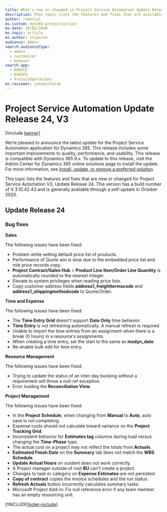 ```yaml
---
title: What's new or changed in Project Service Automation Update Release 24, V3
description: This topic lists the features and fixes that are available in Project Service Automation Update Release 24, V3.
author: ruhercul
ms.custom: dyn365-projectservice
ms.date: 10/02/2020
ms.topic: article
ms.author: stsporen
audience: Admin
search.audienceType: 
  - admin
  - customizer
  - enduser
search.app: 
  - D365CE
  - D365PS
  - ProjectOperations
ms.reviewer: johnmichalak
---
```


# Project Service Automation Update Release 24, V3

[!include [banner](../includes/psa-now-project-operations.md)]

We’re pleased to announce the latest update for the Project Service Automation application for Dynamics 365. This release includes some important improvements to quality, performance, and usability. This release is compatible with Dynamics 365 9.x. To update to this release, visit the Admin Center for Dynamics 365 online solutions page to install the update. For more information, see [Install, update, or remove a preferred solution](/power-platform/admin/install-remove-preferred-solution).

This topic lists the features and fixes that are new or changed for Project Service Automation V3, Update Release 24. This version has a build number of V 3.10.42.43 and is generally available through a self-update in October 2020.

## Update Release 24

### Bug fixes

**Sales**

The following issues have been fixed:

- Problem while setting default price list of products.
- Performance of Quote win is slow due to the embedded price list and role price records copy.
- **Project Contract/Sales Hub** > **Product Line Item/Order Line Quantity** is automatically rounded to the nearest integer.
- Elevate to system privileges when reading price lists.
- Copy customer address fields **address1_freighttermscode** and **address1_shippingmethodcode** to Quote/Order. 


**Time and Expense**

The following issues have been fixed:

- The **Time Entry Grid** doesn't support **Date Only** time behavior.
- **Time Entry** is not refreshing automatically. A manual refresh is required.
- Unable to import the time entries from an assignment when there is a break (0 hours) in a resource's assignments.
- When creating a time entry, set the start to the same as **msdyn_date**.
- Re-enable bulk edit for time entry.

**Resource Management**

The following issues have been fixed:

- Trying to update the status of an inter-day booking without a requirement will throw a null-ref exception.
- Error loading the **Reconciliation View**.


**Project Management**

The following issues have been fixed:

- In the **Project Schedule**, when changing from **Manual** to **Auto**, auto save is not completing.
- Expense costs should not calculate toward variance on the **Project Tracking Grid**.
- Inconsistent behavior for **Estimates tag** columns during load versus changing the **Time-Phase** type.
- The actual cost on a project may not reflect the totals from **Actuals**.
- **Estimated Finish Date** on the **Summary** tab does not match the **WBS Schedule**.
- **Update Actual Hours** on outdent does not work correctly.
- A Project manager outside of root **BU** can't create a project.
- Changes to task or category on **Expense Estimates** are not persisted.
- **Copy of contract** copies the invoice schedules and the run status.
- **Refresh Actuals** button incorrectly calculates summary tasks.
- Microsoft Project Add-in: Fix null reference error if any team member has an empty resourcing unit.



[!INCLUDE[footer-include](../includes/footer-banner.md)]
